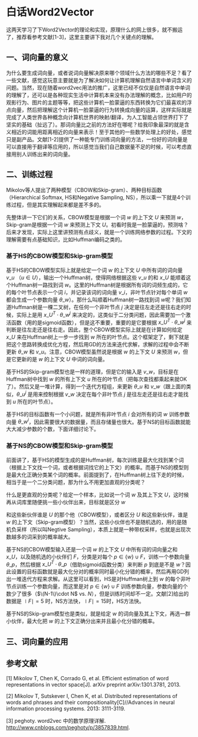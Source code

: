 # 白话Word2Vector

这两天学习了下Word2Vector的理论和实现，原理什么的网上很多，就不搬运了，推荐看参考文献\[1-3\]，这里主要讲下我对几个关键点的理解。

## 一、词向量的意义

为什么要生成词向量，或者说词向量解决原来哪个领域什么方法的哪些不足？看了一些文献，感觉这玩意主要就是为了解决如何让计算机理解自然语言中单词含义的问题。当然，现在随着word2vec用法的推广，这里已经不仅仅是自然语言中单词的理解了，还可以是各种现实生活中计算机本来没有办法理解的概念，比如用户的观影行为、图片的主题等等，把这些计算机一脸蒙逼的东西转换为它们最喜欢的浮点向量，然后把理解这个计算机一脸蒙逼的行为转换成向量的运算，这样实际就是完成了人类世界各种概念向计算机世界的映射/翻译，为人工智能占领世界打下了坚实的基础（扯远了）。那词向量比之前的方法好在哪呢？给我印象最深的就是含义相近的词能用距离相近的向量来表示！至于其他的一些数学处理上的好处，感觉只是副产品。文献\[1-2\]提供了一种能专门训练词向量的方法，一份好的词向量是可以直接用于翻译等应用的，所以感觉当我们自己数据量不足的时候，可以考虑直接用别人训练出来的词向量。

## 二、训练过程

Mikolov等人提出了两种模型（CBOW和Skip-gram）、两种目标函数（Hierarchical Softmax, HS和Negative Sampling, NS），所以乘一下就是4个训练过程，但是其实理解起来都是差不多的。

先整体讲一下它们的关系，CBOW模型是根据一个词 $w$ 的上下文 $U$ 来预测 $w$，Skip-gram是根据一个词 $w$ 来预测上下文 $U$。初看时我是一脸蒙逼的，预测啥？后来才发现，实际上这里讲预测有点歧义，就是一个训练网络参数的过程。下文的理解需要有点基础知识，比如Huffman编码之类的。

### 基于HS的CBOW模型和Skip-gram模型

基于HS的CBOW模型实际上就是给定一个词 $w$ 的上下文 $U$ 中所有词的词向量 $v\_u$ （$u \in U$），输出一个Huffman树，使得网络根据这些 $v\_u$ 的和 $x\_U$ 能顺着这个Huffman树一路找到词 $w$。这里的Huffman树是根据所有词的词频生成的，它的每个叶节点表示一个词 $i$，并记录该词的词向量 $v\_i$，非叶节点针对每个单词 $w$ 都会生成一个参数向量 $\theta\_w$）。那什么叫顺着Huffman树一路找到词 $w$呢？我们知道Huffman树是一棵二叉树，在任何一个非叶节点 $j$ 决定是往左走还是往右走的时候，实际上是用 $x\_U^T\cdot \theta\_w^j$ 来决定的，这类似于二分类问题，因此需要加一个激活函数（用的是sigmoid函数），但是这不重要，重要的是它要根据 $x\_U^T\cdot \theta\_w^j$ 来判断是往左走还是往右走。因此，整个CBOW模型实际上就是在计算如何给定 $x\_U$ 来在Huffman树上一步一步找到 $w$ 所在的叶节点。这个框架定了，剩下就是把这个思路转换成优化方程，然后用GD的方法来迭代求解，求解的过程中会不断更新 $\theta\_w$ 和 $v\_u$。注意，CBOW模型虽然说是根据 $w$ 的上下文 $U$ 来预测 $w$，但是它更新的是 $w$ 的上下文 $U$ 中词的词向量。

基于HS的Skip-gram模型也是一样的道理，但是它的输入是 $v\_w$，目标是在Huffman树中找到 $w$ 的所有上下文 $u$ 所在的叶节点（把每次查找都乘起来就OK了）。然后又是一堆计算，得到一个迭代方程组，来更新 $\theta\_u$ 和 $v\_w$（跟上面的类似，$\theta\_u^j$ 是用来控制根据 $v\_w$ 决定在每个非叶节点 $j$ 是往左走还是往右走才能找到 $u$ 所在的叶节点）。

基于HS的目标函数有一个小问题，就是所有非叶节点 $i$ 会对所有的词 $w$ 训练参数向量 $\theta\_w^i$，因此需要很大的数据量，而且存储量也很大。基于NS的目标函数就能大大减少参数的个数，下面详细讨论下。

### 基于NS的CBOW模型和Skip-gram模型

前面讲了，基于HS的模型生成的是Huffman树，每次训练是最大化找到某个词（根据上下文找一个词，或者根据词找它的上下文）的概率。而基于NS的模型则是最大化正确分类某个词的概率。前面提到了，在Huffman树上往下走的时候，相当于是一个二分类问题，那为什么不用更加直观的分类呢？

什么是更直观的分类呢？给定一个样本，比如说一个词 $w$ 及其上下文 $U$，这时候再从词库里随便挑一些小伙伴出来，目标就是区分 $w$

和这些新伙伴谁是 $U$ 的那个他（CBOW模型），或者区分 $U$ 和这些新伙伴，谁是 $w$ 的上下文（Skip-gram模型）？当然，这些小伙伴也不是随机选的，用的是随机负采样（所以叫Negtive Sampling），本质上就是一种带权采样，也就是出现次数越多的词采到的概率越大。

基于NS的CBOW模型输入还是一个词 $w$ 的上下文 $U$ 中所有词的词向量之和 $x\_U$，以及随机选的小伙伴们 $F$，分类是对每个 $p\in \{w\} \cup F$，训练一个参数向量 $\theta\_p$，然后根据 $x\_U^T\cdot \theta\_p$（借助sigmoid函数分类）来判断 $p$ 到底是不是 $w$？因此设置的目标函数就是最大化分对的概率同时最小化分错的概率，然后再用GD列出一堆迭代方程来求解。从这里可以看到，HS是对Huffman树上到 $w$ 的每个非叶节点训练一个参数向量，而这里是对 $p\in \{w\} \cup F$ 训练参数向量，参数向量的个数少了很多（$\(N-1\)\cdot N$ vs. $N$），但是训练时间却不一定。文献\[2\]给出的数据是 $\mid F\mid=5$ 时，NS方法快，$\mid F\mid=15$时，HS方法快。

基于NS的Skip-gram模型也是类似，就是给定 $w$ 的词向量及其上下文，再选一群小伙伴，最大化把 $w$ 的上下文正确分出来并且最小化分错的概率。

## 三、词向量的应用



## 参考文献

\[1\] Mikolov T, Chen K, Corrado G, et al. Efficient estimation of word representations in vector space\[J\]. arXiv preprint arXiv:1301.3781, 2013.

\[2\] Mikolov T, Sutskever I, Chen K, et al. Distributed representations of words and phrases and their compositionality\[C\]//Advances in neural information processing systems. 2013: 3111-3119.

\[3\] peghoty. word2vec 中的数学原理详解. http://www.cnblogs.com/peghoty/p/3857839.html.











